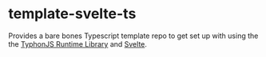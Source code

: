 # template-svelte-ts
Provides a bare bones Typescript template repo to get set up with using the the [TyphonJS Runtime Library](https://github.com/typhonjs-fvtt-lib/typhonjs) and [Svelte](https://svelte.dev/). 
